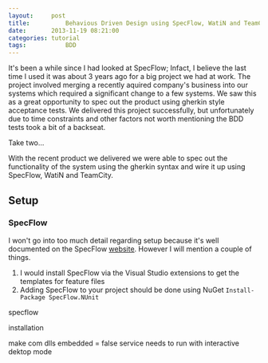 ```yaml
---
layout:     post 
title:  		Behavious Driven Design using SpecFlow, WatiN and TeamCity
date:       2013-11-19 08:21:00
categories: tutorial
tags:		    BDD
---
```


It's been a while since I had looked at SpecFlow; Infact, I believe the last time I used it was about 3 years ago for a big project we had at work. The project involved merging a recently aquired company's business into our systems which required a significant change to a few systems. We saw this as a great opportunity to spec out the product using gherkin style acceptance tests. We delivered this project successfully, but unfortunately due to time constraints and other factors not worth mentioning the BDD tests took a bit of a backseat. 

Take two...

With the recent product we delivered we were able to spec out the functionality of the system using the gherkin syntax and wire it up using SpecFlow, WatiN and TeamCity. 

## Setup

### SpecFlow
I won't go into too much detail regarding setup because it's well documented on the SpecFlow [website](http://specflow.com). However I will mention a couple of things.

1. I would install SpecFlow via the Visual Studio extensions to get the templates for feature files
2. Adding SpecFlow to your project should be done using NuGet ```Install-Package SpecFlow.NUnit```


specflow

installation

<?xml version="1.0" encoding="utf-8"?>
<configuration>
  <configSections>
    <sectionGroup name="NUnit">
      <section name="TestRunner" type="System.Configuration.NameValueSectionHandler" />
    </sectionGroup>
    <section name="specFlow" type="TechTalk.SpecFlow.Configuration.ConfigurationSectionHandler, TechTalk.SpecFlow" />
  </configSections>
  <NUnit>
    <TestRunner>
      <!-- Valid values are STA,MTA. Others ignored. -->
      <add key="ApartmentState" value="STA" />
    </TestRunner>
  </NUnit>
  <specFlow>
    <!-- For additional details on SpecFlow configuration options see http://go.specflow.org/doc-config -->
    <!-- For additional details on SpecFlow configuration options see http://go.specflow.org/doc-config -->
    <unitTestProvider name="NUnit" />
  </specFlow>
</configuration>

make com dlls embedded = false
service needs to run with interactive dektop mode
